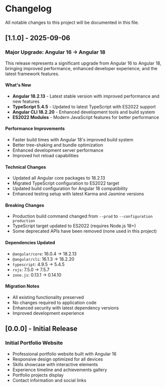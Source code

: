 # Changelog

All notable changes to this project will be documented in this file.

## [1.1.0] - 2025-09-06

### Major Upgrade: Angular 16 → Angular 18

This release represents a significant upgrade from Angular 16 to Angular 18, bringing improved performance, enhanced developer experience, and the latest framework features.

#### What's New
- **Angular 18.2.13** - Latest stable version with improved performance and new features
- **TypeScript 5.4.5** - Updated to latest TypeScript with ES2022 support
- **Angular CLI 18.2.20** - Enhanced development tools and build system
- **ES2022 Modules** - Modern JavaScript features for better performance

#### Performance Improvements
- Faster build times with Angular 18's improved build system
- Better tree-shaking and bundle optimization
- Enhanced development server performance
- Improved hot reload capabilities

#### Technical Changes
- Updated all Angular core packages to 18.2.13
- Migrated TypeScript configuration to ES2022 target
- Updated build configuration for Angular 18 compatibility
- Enhanced testing setup with latest Karma and Jasmine versions

#### Breaking Changes
- Production build command changed from `--prod` to `--configuration production`
- TypeScript target updated to ES2022 (requires Node.js 18+)
- Some deprecated APIs have been removed (none used in this project)

#### Dependencies Updated
- `@angular/core`: 16.0.4 → 18.2.13
- `@angular/cli`: 16.1.3 → 18.2.20
- `typescript`: 4.9.5 → 5.4.5
- `rxjs`: 7.5.0 → 7.5.7
- `zone.js`: 0.13.1 → 0.14.10

#### Migration Notes
- All existing functionality preserved
- No changes required to application code
- Enhanced security with latest dependency versions
- Improved development experience

## [0.0.0] - Initial Release

### Initial Portfolio Website
- Professional portfolio website built with Angular 16
- Responsive design optimized for all devices
- Skills showcase with interactive elements
- Experience timeline and achievements gallery
- Portfolio projects display
- Contact information and social links